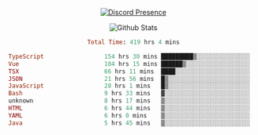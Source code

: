 <!DOCTYPE html>
<body>
<div align="center">

  [![Discord Presence](https://lanyard.cnrad.dev/api/576097150359044106)](https://discord.com/users/576097150359044106)
  
  ![Github Stats](https://github-readme-stats.vercel.app/api?username=verycrunchy&show_icons=true&theme=radical)

<!--START_SECTION:waka-->

```ruby
Total Time: 419 hrs 4 mins

TypeScript                 154 hrs 30 mins █████████▒░░░░░░░░░░░░░░░   36.88 %
Vue                        104 hrs 15 mins ██████▒░░░░░░░░░░░░░░░░░░   24.88 %
TSX                        66 hrs 11 mins  ████░░░░░░░░░░░░░░░░░░░░░   15.80 %
JSON                       21 hrs 56 mins  █▒░░░░░░░░░░░░░░░░░░░░░░░   05.24 %
JavaScript                 20 hrs 1 mins   █▒░░░░░░░░░░░░░░░░░░░░░░░   04.78 %
Bash                       9 hrs 33 mins   ▓░░░░░░░░░░░░░░░░░░░░░░░░   02.28 %
unknown                    8 hrs 17 mins   ▒░░░░░░░░░░░░░░░░░░░░░░░░   01.98 %
HTML                       6 hrs 44 mins   ▒░░░░░░░░░░░░░░░░░░░░░░░░   01.61 %
YAML                       6 hrs 0 mins    ▒░░░░░░░░░░░░░░░░░░░░░░░░   01.43 %
Java                       5 hrs 45 mins   ▒░░░░░░░░░░░░░░░░░░░░░░░░   01.37 %
```

<!--END_SECTION:waka-->
</div>
</body>
</html>

